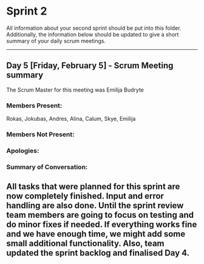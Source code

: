 # Sprint 2

All information about your second sprint should be put into this folder. Additionally, the information below should be updated to give a short summary of your daily scrum meetings.

---

## Day 5 [Friday, February 5] - Scrum Meeting summary
The Scrum Master for this meeting was Emilija Budryte

### Members Present:
Rokas, Jokubas, Andres, Alina, Calum, Skye, Emilija

### Members Not Present: 
### Apologies:

### Summary of Conversation:
All tasks that were planned for this sprint are now completely finished. Input and error handling are also done. Until the sprint review team members are going to focus on testing and do minor fixes if needed. If everything works fine and we have enough time, we might add some small additional functionality. Also, team updated the sprint backlog and finalised Day 4. 
---

